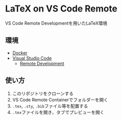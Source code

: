 # LaTeX on VS Code Remote

VS Code Remote Developmentを用いたLaTeX環境

## 環境

* [Docker](https://www.docker.com/)
* [Visual Studio Code](https://code.visualstudio.com/)
  * [Remote Development](https://marketplace.visualstudio.com/items?itemName=ms-vscode-remote.vscode-remote-extensionpack)

## 使い方

1. このリポジトリをクローンする
2. VS Code Remote Containerでフォルダーを開く
3. `.tex`, `.sty`, `.bib`ファイル等を配置する
4. `.tex`ファイルを開き，タブでプレビューを開く
